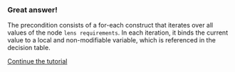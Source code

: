### Great answer!

The precondition consists of a for-each construct that iterates over
all values of the node `lens requirements`. In each iteration, it binds
the current value to a local and non-modifiable variable, which is
referenced in the decision table.

[Continue the tutorial](../../step7/description.md)

